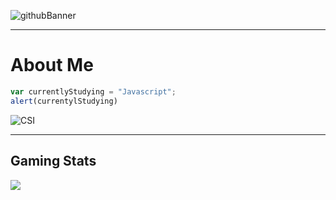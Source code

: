<!--
**Alex-z01/Alex-z01** is a ✨ _special_ ✨ repository because its `README.md` (this file) appears on your GitHub profile.

Here are some ideas to get you started:

- 🔭 I’m currently working on ...
- 🌱 I’m currently learning ...
- 👯 I’m looking to collaborate on ...
- 🤔 I’m looking for help with ...
- 💬 Ask me about ...
- 📫 How to reach me: ...
- 😄 Pronouns: ...
- ⚡ Fun fact: ...
-->

![githubBanner](https://user-images.githubusercontent.com/69604949/165014619-b3059202-9abd-4f30-856b-de5f1d9ad531.gif)

* * *

<h1> About Me </h1>

```javascript
var currentlyStudying = "Javascript";
alert(currentylStudying)
```

![CSI](https://user-images.githubusercontent.com/69604949/165020488-af9eb671-a45e-4a77-8487-ff079cbf5708.png)


* * *

<h2> Gaming Stats </h2>
<img src="https://steam-stat.vercel.app/api?profileName=zchicken"/>




